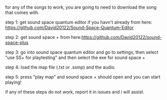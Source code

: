 for any of the songs to work, you are going to need to download the song that comes with.

step 1: get sound space quantum editor if you havn't already from here: https://github.com/David20122/Sound-Space-Quantum-Editor

step 2: get sound space + from here:https://github.com/David20122/sound-space-plus

step 3: go into sound space quantum editor and go to settings, then select "use SS+ for playtesting" and then select the exe for sound space +

step 4: load the map file (.txt or .ssmp) and the audio.

step 5: press "play map" and sound space + should open and you can start playing!

if any of these steps do not work, report it in issues and i will assist.
